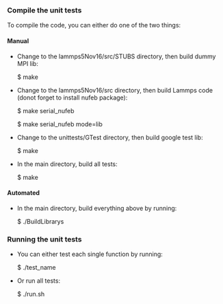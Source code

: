 ### Compile the unit tests 

To compile the code, you can either do one of the two things:

#### Manual
- Change to the lammps5Nov16/src/STUBS directory, then build dummy MPI lib:

   $ make

- Change to the lammps5Nov16/src directory, then build Lammps code (donot forget to install nufeb package):

   $ make serial_nufeb

   $ make serial_nufeb mode=lib

- Change to the unittests/GTest directory, then build google test lib:

   $ make 

- In the main directory, build all tests:

   $ make 

#### Automated
- In the main directory, build everything above by running:

   $ ./BuildLibrarys

### Running the unit tests

- You can either test each single function by running:

   $ ./test_name

- Or run all tests:

   $ ./run.sh
